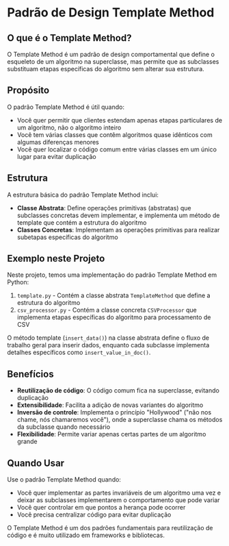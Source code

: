 # Padrão de Design Template Method

## O que é o Template Method?

O Template Method é um padrão de design comportamental que define o esqueleto de um algoritmo na superclasse, mas permite que as subclasses substituam etapas específicas do algoritmo sem alterar sua estrutura.

## Propósito

O padrão Template Method é útil quando:
- Você quer permitir que clientes estendam apenas etapas particulares de um algoritmo, não o algoritmo inteiro
- Você tem várias classes que contêm algoritmos quase idênticos com algumas diferenças menores
- Você quer localizar o código comum entre várias classes em um único lugar para evitar duplicação

## Estrutura

A estrutura básica do padrão Template Method inclui:
- **Classe Abstrata**: Define operações primitivas (abstratas) que subclasses concretas devem implementar, e implementa um método de template que contém a estrutura do algoritmo
- **Classes Concretas**: Implementam as operações primitivas para realizar subetapas específicas do algoritmo

## Exemplo neste Projeto

Neste projeto, temos uma implementação do padrão Template Method em Python:

1. `template.py` - Contém a classe abstrata `TemplateMethod` que define a estrutura do algoritmo
2. `csv_processor.py` - Contém a classe concreta `CSVProcessor` que implementa etapas específicas do algoritmo para processamento de CSV

O método template (`insert_data()`) na classe abstrata define o fluxo de trabalho geral para inserir dados, enquanto cada subclasse implementa detalhes específicos como `insert_value_in_doc()`.

## Benefícios

- **Reutilização de código**: O código comum fica na superclasse, evitando duplicação
- **Extensibilidade**: Facilita a adição de novas variantes do algoritmo
- **Inversão de controle**: Implementa o princípio "Hollywood" ("não nos chame, nós chamaremos você"), onde a superclasse chama os métodos da subclasse quando necessário
- **Flexibilidade**: Permite variar apenas certas partes de um algoritmo grande

## Quando Usar

Use o padrão Template Method quando:
- Você quer implementar as partes invariáveis de um algoritmo uma vez e deixar as subclasses implementarem o comportamento que pode variar
- Você quer controlar em que pontos a herança pode ocorrer
- Você precisa centralizar código para evitar duplicação

O Template Method é um dos padrões fundamentais para reutilização de código e é muito utilizado em frameworks e bibliotecas.
